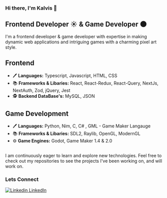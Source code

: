 ### Hi there, I'm Kalvis 👋

## **Frontend Developer ☀️ & Game Developer 🌑**

I'm a frontend developer & game developer with expertise in making dynamic web applications and intriguing games with a charming pixel art style.

## Frontend
  - 🖊️ **Languages:** Typescript, Javascript, HTML, CSS
  - 📚 **Frameworks & Libaries:** React, React-Redux, React-Query, NextJs, NextAuth, Zod, jQuery, Jest
  - 🕵️ **Backend DataBase's:** MySQL, JSON

## Game Development
  - 🖊️ **Languages:** Python, Nim, C, C# , GML - Game Maker Langauge
  - 📚 **Frameworks & Libaries:** SDL2, Raylib, OpenGL, ModernGL 
  - ⚙️ **Game Engines:** Godot, Game Maker 1.4 & 2.0

##

I am continuously eager to learn and explore new technologies. Feel free to check out my repositories to see the projects I've been working on, and will work on.

### **Lets Connect**
  [![Linkedin](https://www.vectorico.com/wp-content/uploads/2018/02/LinkedIn-Icon-Squircle-Dark-300x300.png) LinkedIn](www.linkedin.com/in/kalvisliepkalns)
